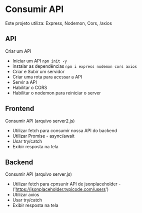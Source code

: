 # Consumir API

Este projeto utiliza:
Express, Nodemon,  Cors, /axios


## API

Criar um API

- Iniciar um API `npm init -y`
- instalar as dependências `npm i express nodemon cors axios`
- Criar e Subir um servidor
- Criar uma rota para acessar a API
- Servir a API
- Habilitar o CORS
- Habilitar o nodemon para reiniciar o server

## Frontend 

Consumir API (arquivo server2.js)

- Utilizar fetch para consumir nossa API do backend
- Utilizar Promise - async/await
- Usar try/catch
- Exibir resposta na tela

## Backend

Consumir API (arquivo server.js)

- Utilizar fetch para cpnsunir API de jsonplaceholder - ('https://jsonplaceholder.typicode.com/users')
- Utilizar axios
-  Usar try/catch
- Exibir resposta na tela


